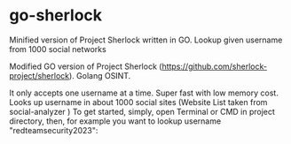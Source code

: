 # go-sherlock
Minified version of Project Sherlock written in GO. Lookup given username from 1000 social networks

Modified GO version of Project Sherlock (https://github.com/sherlock-project/sherlock). Golang OSINT.

It only accepts one username at a time.
Super fast with low memory cost.
Looks up username in about 1000 social sites (Website List taken from social-analyzer )
To get started, simply, open Terminal or CMD in project directory, then, for example you want to lookup username "redteamsecurity2023":
